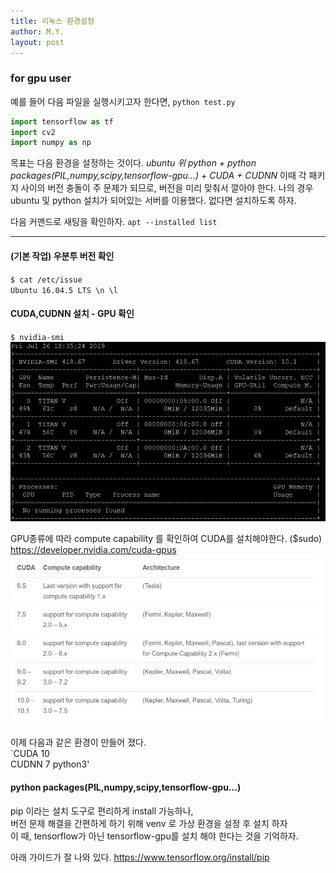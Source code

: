 ```yaml
---
title: 리눅스 환경설정 
author: M.Y.
layout: post
---
```


### for gpu user  

예를 들어  다음 파일을 실행시키고자 한다면,
`
python test.py 
`

```python
import tensorflow as tf
import cv2
import numpy as np 
```


목표는 다음 환경을 설정하는 것이다. 
*ubuntu 위 python + python packages(PIL,numpy,scipy,tensorflow-gpu...) + CUDA + CUDNN*
이때 각 패키지 사이의 버전 충돌이 주 문제가 되므로, 버전을 미리 맞춰서 깔아야 한다. 
나의 경우 ubuntu 및 python 설치가 되어있는 서버를 이용했다.
없다면 설치하도록 하자.  

다음 커맨드로 새팅을 확인하자.
`apt --installed list` 

***


#### (기본 작업) 우분투 버전 확인
`$ cat /etc/issue`  
`Ubuntu 16.04.5 LTS \n \l`    

#### CUDA,CUDNN 설치 - GPU 확인 


`$ nvidia-smi`
![nvidia-smi 결과](1.jpg)



GPU종류에 따라 compute capability 를 확인하여 CUDA를 설치해야한다. ($sudo)  
https://developer.nvidia.com/cuda-gpus  
![버전](2.jpg)




이제 다음과 같은 환경이 만들어 졌다.  
`CUDA 10  
CUDNN 7
python3'  


#### python packages(PIL,numpy,scipy,tensorflow-gpu...)
pip 이라는 설치 도구로 편리하게 install 가능하나,  
버전 문제 해결을 간편하게 하기 위해 venv 로 가상 환경을 설정 후 설치 하자  
이 때, tensorflow가 아닌 tensorflow-gpu를 설치 해야 한다는 것을 기억하자.


아래 가이드가 잘 나와 있다.
https://www.tensorflow.org/install/pip



